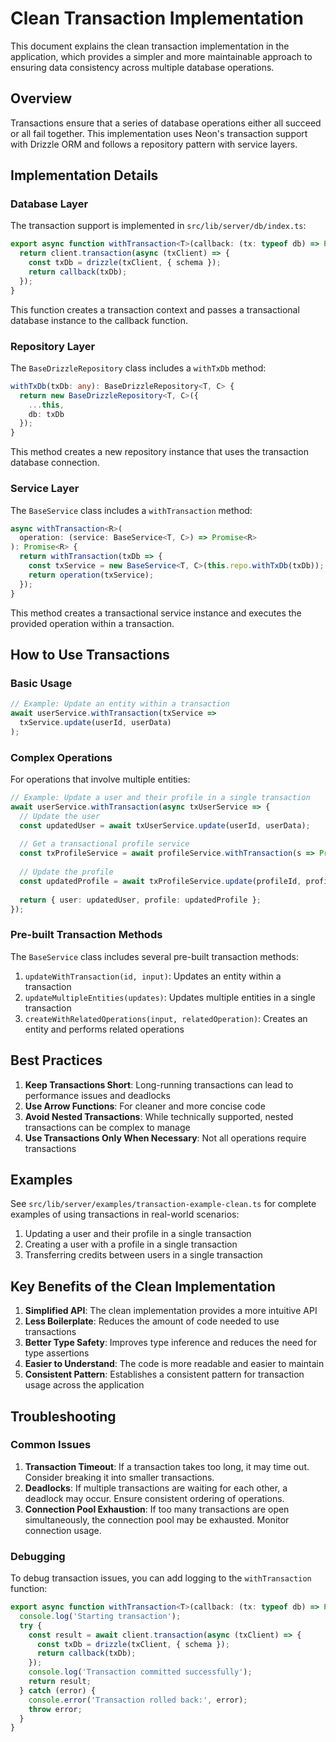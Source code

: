 # Clean Transaction Implementation

This document explains the clean transaction implementation in the application, which provides a simpler and more maintainable approach to ensuring data consistency across multiple database operations.

## Overview

Transactions ensure that a series of database operations either all succeed or all fail together. This implementation uses Neon's transaction support with Drizzle ORM and follows a repository pattern with service layers.

## Implementation Details

### Database Layer

The transaction support is implemented in `src/lib/server/db/index.ts`:

```typescript
export async function withTransaction<T>(callback: (tx: typeof db) => Promise<T>): Promise<T> {
  return client.transaction(async (txClient) => {
    const txDb = drizzle(txClient, { schema });
    return callback(txDb);
  });
}
```

This function creates a transaction context and passes a transactional database instance to the callback function.

### Repository Layer

The `BaseDrizzleRepository` class includes a `withTxDb` method:

```typescript
withTxDb(txDb: any): BaseDrizzleRepository<T, C> {
  return new BaseDrizzleRepository<T, C>({
    ...this,
    db: txDb
  });
}
```

This method creates a new repository instance that uses the transaction database connection.

### Service Layer

The `BaseService` class includes a `withTransaction` method:

```typescript
async withTransaction<R>(
  operation: (service: BaseService<T, C>) => Promise<R>
): Promise<R> {
  return withTransaction(txDb => {
    const txService = new BaseService<T, C>(this.repo.withTxDb(txDb));
    return operation(txService);
  });
}
```

This method creates a transactional service instance and executes the provided operation within a transaction.

## How to Use Transactions

### Basic Usage

```typescript
// Example: Update an entity within a transaction
await userService.withTransaction(txService => 
  txService.update(userId, userData)
);
```

### Complex Operations

For operations that involve multiple entities:

```typescript
// Example: Update a user and their profile in a single transaction
await userService.withTransaction(async txUserService => {
  // Update the user
  const updatedUser = await txUserService.update(userId, userData);
  
  // Get a transactional profile service
  const txProfileService = await profileService.withTransaction(s => Promise.resolve(s));
  
  // Update the profile
  const updatedProfile = await txProfileService.update(profileId, profileData);
  
  return { user: updatedUser, profile: updatedProfile };
});
```

### Pre-built Transaction Methods

The `BaseService` class includes several pre-built transaction methods:

1. `updateWithTransaction(id, input)`: Updates an entity within a transaction
2. `updateMultipleEntities(updates)`: Updates multiple entities in a single transaction
3. `createWithRelatedOperations(input, relatedOperation)`: Creates an entity and performs related operations

## Best Practices

1. **Keep Transactions Short**: Long-running transactions can lead to performance issues and deadlocks
2. **Use Arrow Functions**: For cleaner and more concise code
3. **Avoid Nested Transactions**: While technically supported, nested transactions can be complex to manage
4. **Use Transactions Only When Necessary**: Not all operations require transactions

## Examples

See `src/lib/server/examples/transaction-example-clean.ts` for complete examples of using transactions in real-world scenarios:

1. Updating a user and their profile in a single transaction
2. Creating a user with a profile in a single transaction
3. Transferring credits between users in a single transaction

## Key Benefits of the Clean Implementation

1. **Simplified API**: The clean implementation provides a more intuitive API
2. **Less Boilerplate**: Reduces the amount of code needed to use transactions
3. **Better Type Safety**: Improves type inference and reduces the need for type assertions
4. **Easier to Understand**: The code is more readable and easier to maintain
5. **Consistent Pattern**: Establishes a consistent pattern for transaction usage across the application

## Troubleshooting

### Common Issues

1. **Transaction Timeout**: If a transaction takes too long, it may time out. Consider breaking it into smaller transactions.
2. **Deadlocks**: If multiple transactions are waiting for each other, a deadlock may occur. Ensure consistent ordering of operations.
3. **Connection Pool Exhaustion**: If too many transactions are open simultaneously, the connection pool may be exhausted. Monitor connection usage.

### Debugging

To debug transaction issues, you can add logging to the `withTransaction` function:

```typescript
export async function withTransaction<T>(callback: (tx: typeof db) => Promise<T>): Promise<T> {
  console.log('Starting transaction');
  try {
    const result = await client.transaction(async (txClient) => {
      const txDb = drizzle(txClient, { schema });
      return callback(txDb);
    });
    console.log('Transaction committed successfully');
    return result;
  } catch (error) {
    console.error('Transaction rolled back:', error);
    throw error;
  }
}
```